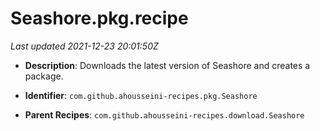# Seashore.pkg.recipe

_Last updated 2021-12-23 20:01:50Z_

- **Description**: Downloads the latest version of Seashore and creates a package.

- **Identifier**: `com.github.ahousseini-recipes.pkg.Seashore`

- **Parent Recipes**: `com.github.ahousseini-recipes.download.Seashore`
